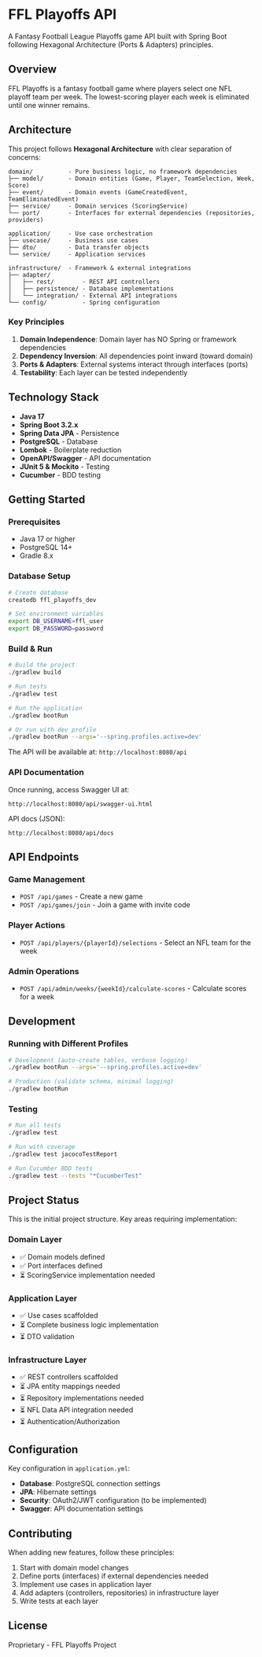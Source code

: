 # FFL Playoffs API

A Fantasy Football League Playoffs game API built with Spring Boot following Hexagonal Architecture (Ports & Adapters) principles.

## Overview

FFL Playoffs is a fantasy football game where players select one NFL playoff team per week. The lowest-scoring player each week is eliminated until one winner remains.

## Architecture

This project follows **Hexagonal Architecture** with clear separation of concerns:

```
domain/          - Pure business logic, no framework dependencies
├── model/       - Domain entities (Game, Player, TeamSelection, Week, Score)
├── event/       - Domain events (GameCreatedEvent, TeamEliminatedEvent)
├── service/     - Domain services (ScoringService)
└── port/        - Interfaces for external dependencies (repositories, providers)

application/     - Use case orchestration
├── usecase/     - Business use cases
├── dto/         - Data transfer objects
└── service/     - Application services

infrastructure/  - Framework & external integrations
├── adapter/
│   ├── rest/        - REST API controllers
│   ├── persistence/ - Database implementations
│   └── integration/ - External API integrations
└── config/          - Spring configuration
```

### Key Principles

1. **Domain Independence**: Domain layer has NO Spring or framework dependencies
2. **Dependency Inversion**: All dependencies point inward (toward domain)
3. **Ports & Adapters**: External systems interact through interfaces (ports)
4. **Testability**: Each layer can be tested independently

## Technology Stack

- **Java 17**
- **Spring Boot 3.2.x**
- **Spring Data JPA** - Persistence
- **PostgreSQL** - Database
- **Lombok** - Boilerplate reduction
- **OpenAPI/Swagger** - API documentation
- **JUnit 5 & Mockito** - Testing
- **Cucumber** - BDD testing

## Getting Started

### Prerequisites

- Java 17 or higher
- PostgreSQL 14+
- Gradle 8.x

### Database Setup

```bash
# Create database
createdb ffl_playoffs_dev

# Set environment variables
export DB_USERNAME=ffl_user
export DB_PASSWORD=password
```

### Build & Run

```bash
# Build the project
./gradlew build

# Run tests
./gradlew test

# Run the application
./gradlew bootRun

# Or run with dev profile
./gradlew bootRun --args='--spring.profiles.active=dev'
```

The API will be available at: `http://localhost:8080/api`

### API Documentation

Once running, access Swagger UI at:
```
http://localhost:8080/api/swagger-ui.html
```

API docs (JSON):
```
http://localhost:8080/api/docs
```

## API Endpoints

### Game Management
- `POST /api/games` - Create a new game
- `POST /api/games/join` - Join a game with invite code

### Player Actions
- `POST /api/players/{playerId}/selections` - Select an NFL team for the week

### Admin Operations
- `POST /api/admin/weeks/{weekId}/calculate-scores` - Calculate scores for a week

## Development

### Running with Different Profiles

```bash
# Development (auto-create tables, verbose logging)
./gradlew bootRun --args='--spring.profiles.active=dev'

# Production (validate schema, minimal logging)
./gradlew bootRun
```

### Testing

```bash
# Run all tests
./gradlew test

# Run with coverage
./gradlew test jacocoTestReport

# Run Cucumber BDD tests
./gradlew test --tests "*CucumberTest"
```

## Project Status

This is the initial project structure. Key areas requiring implementation:

### Domain Layer
- ✅ Domain models defined
- ✅ Port interfaces defined
- ⏳ ScoringService implementation needed

### Application Layer
- ✅ Use cases scaffolded
- ⏳ Complete business logic implementation
- ⏳ DTO validation

### Infrastructure Layer
- ✅ REST controllers scaffolded
- ⏳ JPA entity mappings needed
- ⏳ Repository implementations needed
- ⏳ NFL Data API integration needed
- ⏳ Authentication/Authorization

## Configuration

Key configuration in `application.yml`:

- **Database**: PostgreSQL connection settings
- **JPA**: Hibernate settings
- **Security**: OAuth2/JWT configuration (to be implemented)
- **Swagger**: API documentation settings

## Contributing

When adding new features, follow these principles:

1. Start with domain model changes
2. Define ports (interfaces) if external dependencies needed
3. Implement use cases in application layer
4. Add adapters (controllers, repositories) in infrastructure layer
5. Write tests at each layer

## License

Proprietary - FFL Playoffs Project
